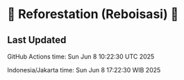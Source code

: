 
# 🌳 Reforestation (Reboisasi) 🌲

## Last Updated

GitHub Actions time: Sun Jun  8 10:22:30 UTC 2025

Indonesia/Jakarta time: Sun Jun  8 17:22:30 WIB 2025
